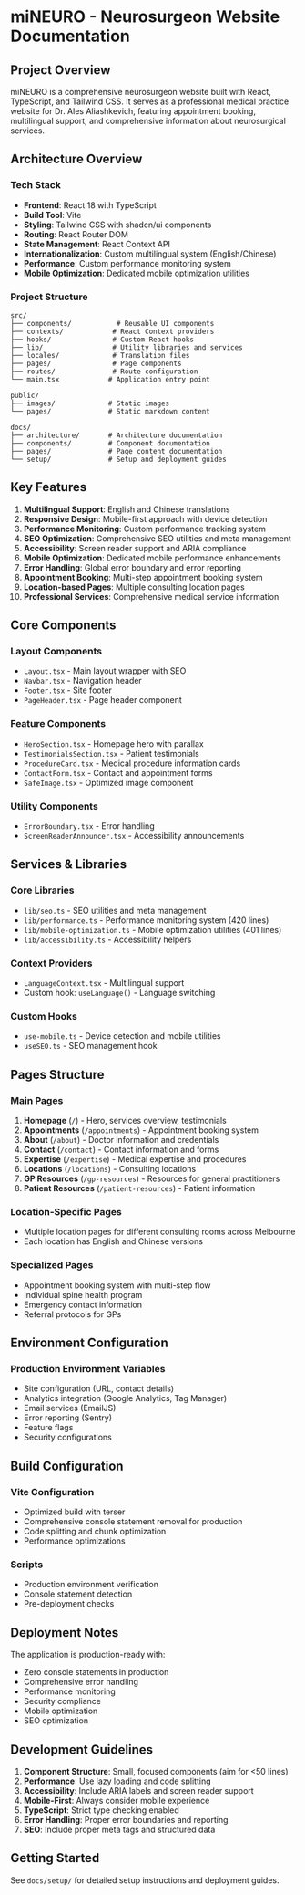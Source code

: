 
# miNEURO - Neurosurgeon Website Documentation

## Project Overview

miNEURO is a comprehensive neurosurgeon website built with React, TypeScript, and Tailwind CSS. It serves as a professional medical practice website for Dr. Ales Aliashkevich, featuring appointment booking, multilingual support, and comprehensive information about neurosurgical services.

## Architecture Overview

### Tech Stack
- **Frontend**: React 18 with TypeScript
- **Build Tool**: Vite
- **Styling**: Tailwind CSS with shadcn/ui components
- **Routing**: React Router DOM
- **State Management**: React Context API
- **Internationalization**: Custom multilingual system (English/Chinese)
- **Performance**: Custom performance monitoring system
- **Mobile Optimization**: Dedicated mobile optimization utilities

### Project Structure
```
src/
├── components/           # Reusable UI components
├── contexts/            # React Context providers
├── hooks/               # Custom React hooks
├── lib/                 # Utility libraries and services
├── locales/             # Translation files
├── pages/               # Page components
├── routes/              # Route configuration
└── main.tsx            # Application entry point

public/
├── images/             # Static images
└── pages/              # Static markdown content

docs/
├── architecture/       # Architecture documentation
├── components/         # Component documentation
├── pages/              # Page content documentation
└── setup/              # Setup and deployment guides
```

## Key Features

1. **Multilingual Support**: English and Chinese translations
2. **Responsive Design**: Mobile-first approach with device detection
3. **Performance Monitoring**: Custom performance tracking system
4. **SEO Optimization**: Comprehensive SEO utilities and meta management
5. **Accessibility**: Screen reader support and ARIA compliance
6. **Mobile Optimization**: Dedicated mobile performance enhancements
7. **Error Handling**: Global error boundary and error reporting
8. **Appointment Booking**: Multi-step appointment booking system
9. **Location-based Pages**: Multiple consulting location pages
10. **Professional Services**: Comprehensive medical service information

## Core Components

### Layout Components
- `Layout.tsx` - Main layout wrapper with SEO
- `Navbar.tsx` - Navigation header
- `Footer.tsx` - Site footer
- `PageHeader.tsx` - Page header component

### Feature Components
- `HeroSection.tsx` - Homepage hero with parallax
- `TestimonialsSection.tsx` - Patient testimonials
- `ProcedureCard.tsx` - Medical procedure information cards
- `ContactForm.tsx` - Contact and appointment forms
- `SafeImage.tsx` - Optimized image component

### Utility Components
- `ErrorBoundary.tsx` - Error handling
- `ScreenReaderAnnouncer.tsx` - Accessibility announcements

## Services & Libraries

### Core Libraries
- `lib/seo.ts` - SEO utilities and meta management
- `lib/performance.ts` - Performance monitoring system (420 lines)
- `lib/mobile-optimization.ts` - Mobile optimization utilities (401 lines)
- `lib/accessibility.ts` - Accessibility helpers

### Context Providers
- `LanguageContext.tsx` - Multilingual support
- Custom hook: `useLanguage()` - Language switching

### Custom Hooks
- `use-mobile.ts` - Device detection and mobile utilities
- `useSEO.ts` - SEO management hook

## Pages Structure

### Main Pages
1. **Homepage** (`/`) - Hero, services overview, testimonials
2. **Appointments** (`/appointments`) - Appointment booking system
3. **About** (`/about`) - Doctor information and credentials
4. **Contact** (`/contact`) - Contact information and forms
5. **Expertise** (`/expertise`) - Medical expertise and procedures
6. **Locations** (`/locations`) - Consulting locations
7. **GP Resources** (`/gp-resources`) - Resources for general practitioners
8. **Patient Resources** (`/patient-resources`) - Patient information

### Location-Specific Pages
- Multiple location pages for different consulting rooms across Melbourne
- Each location has English and Chinese versions

### Specialized Pages
- Appointment booking system with multi-step flow
- Individual spine health program
- Emergency contact information
- Referral protocols for GPs

## Environment Configuration

### Production Environment Variables
- Site configuration (URL, contact details)
- Analytics integration (Google Analytics, Tag Manager)
- Email services (EmailJS)
- Error reporting (Sentry)
- Feature flags
- Security configurations

## Build Configuration

### Vite Configuration
- Optimized build with terser
- Comprehensive console statement removal for production
- Code splitting and chunk optimization
- Performance optimizations

### Scripts
- Production environment verification
- Console statement detection
- Pre-deployment checks

## Deployment Notes

The application is production-ready with:
- Zero console statements in production
- Comprehensive error handling
- Performance monitoring
- Security compliance
- Mobile optimization
- SEO optimization

## Development Guidelines

1. **Component Structure**: Small, focused components (aim for <50 lines)
2. **Performance**: Use lazy loading and code splitting
3. **Accessibility**: Include ARIA labels and screen reader support
4. **Mobile-First**: Always consider mobile experience
5. **TypeScript**: Strict type checking enabled
6. **Error Handling**: Proper error boundaries and reporting
7. **SEO**: Include proper meta tags and structured data

## Getting Started

See `docs/setup/` for detailed setup instructions and deployment guides.
